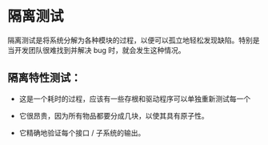 # 隔离测试

隔离测试是将系统分解为各种模块的过程，以便可以孤立地轻松发现缺陷。特别是当开发团队很难找到并解决 bug 时，就会发生这种情况。

## 隔离特性测试：

* 这是一个耗时的过程，应该有一些存根和驱动程序可以单独重新测试每一个

* 它很昂贵，因为所有物品都要分成几块，以使其具有原子性。

* 它精确地验证每个接口 / 子系统的输出。
